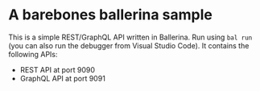 # A barebones ballerina sample

This is a simple REST/GraphQL API written in Ballerina. Run using ```bal run``` (you can also run the debugger from Visual Studio Code). It contains the following APIs:
* REST API at port 9090
* GraphQL API at port 9091
